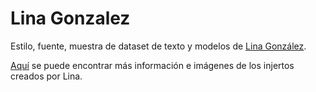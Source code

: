 # Lina Gonzalez

Estilo, fuente, muestra de dataset de texto y modelos de [Lina González](https://lmgr-21.wixsite.com/linagonzalez).

[Aquí](https://bejucoo.github.io/injertos/participantes/lina) se puede encontrar más información e imágenes de los injertos creados por Lina.